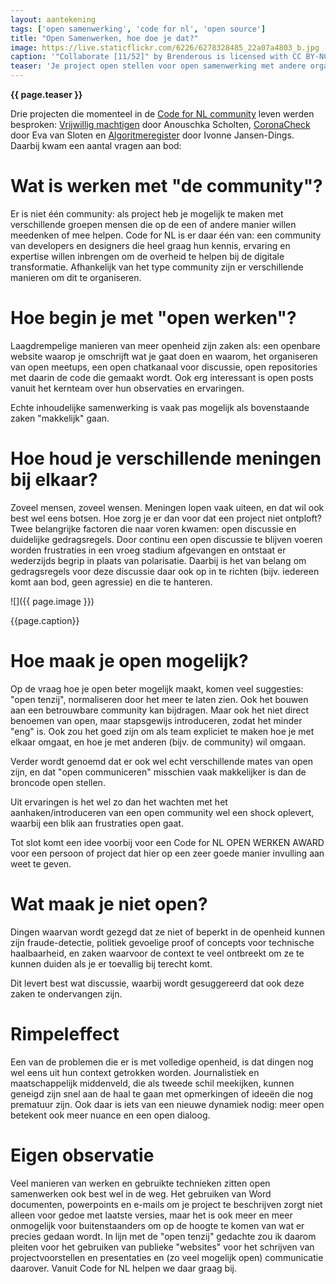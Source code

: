 ```yaml
---
layout: aantekening
tags: ['open samenwerking', 'code for nl', 'open source']
title: "Open Samenwerken, hoe doe je dat?"
image: https://live.staticflickr.com/6226/6278328485_22a07a4803_b.jpg
caption: '"Collaborate [11/52]" by Brenderous is licensed with CC BY-NC-SA 2.0. To view a copy of this license, visit https://creativecommons.org/licenses/by-nc-sa/2.0/'
teaser: 'Je project open stellen voor open samenwerking met andere organisaties, teams of "de community" is niet altijd eenvoudig. Toch is het de wens van veel overheidsprojecten om meer open te gaan werken. Code for NL organiseerde een meetup waarin vanuit drie projecten ervaringen werden gedeeld.'
---
```

<strong>{{ page.teaser }}</strong>

Drie projecten die momenteel in de [Code for NL community](https://praatmee.codefor.nl) leven werden besproken: [Vrijwillig machtigen](https://www.notion.so/Innovatiebudget-2020-Machtigen-03b9bffc50314f73ac2cb061ff95ac35) door Anouschka Scholten, [CoronaCheck](https://coronacheck.nl/nl/) door Eva van Sloten en [Algoritmeregister](https://publiekecontrole.com/) door Ivonne Jansen-Dings. Daarbij kwam een aantal vragen aan bod:

# Wat is werken met "de community"?

Er is niet één community: als project heb je mogelijk te maken met verschillende groepen mensen die op de een of andere manier willen meedenken of mee helpen. Code for NL is er daar één van: een community van developers en designers die heel graag hun kennis, ervaring en expertise willen inbrengen om de overheid te helpen bij de digitale transformatie. Afhankelijk van het type community zijn er verschillende manieren om dit te organiseren.

# Hoe begin je met "open werken"?

Laagdrempelige manieren van meer openheid zijn zaken als: een openbare website waarop je omschrijft wat je gaat doen en waarom, het organiseren van open meetups, een open chatkanaal voor discussie, open repositories met daarin de code die gemaakt wordt. Ook erg interessant is open posts vanuit het kernteam over hun observaties en ervaringen.

Echte inhoudelijke samenwerking is vaak pas mogelijk als bovenstaande zaken "makkelijk" gaan.

# Hoe houd je verschillende meningen bij elkaar?

Zoveel mensen, zoveel wensen. Meningen lopen vaak uiteen, en dat wil ook best wel eens botsen. Hoe zorg je er dan voor dat een project niet ontploft? Twee belangrijke factoren die naar voren kwamen: open discussie en duidelijke gedragsregels. Door continu een open discussie te blijven voeren worden frustraties in een vroeg stadium afgevangen en ontstaat er wederzijds begrip in plaats van polarisatie. Daarbij is het van belang om gedragsregels voor deze discussie daar ook op in te richten (bijv. iedereen komt aan bod, geen agressie) en die te hanteren.

![]({{ page.image }})

<figcaption>{{page.caption}}</figcaption>

# Hoe maak je open mogelijk?

Op de vraag hoe je open beter mogelijk maakt, komen veel suggesties: "open tenzij", normaliseren door het meer te laten zien. Ook het bouwen aan een betrouwbare community kan bijdragen. Maar ook het niet direct benoemen van open, maar stapsgewijs introduceren, zodat het minder "eng" is. Ook zou het goed zijn om als team expliciet te maken hoe je met elkaar omgaat, en hoe je met anderen (bijv. de community) wil omgaan.

Verder wordt genoemd dat er ook wel echt verschillende mates van open zijn, en dat "open communiceren" misschien vaak makkelijker is dan de broncode open stellen.

Uit ervaringen is het wel zo dan het wachten met het aanhaken/introduceren van een open community wel een shock oplevert, waarbij een blik aan frustraties open gaat.

Tot slot komt een idee voorbij voor een Code for NL OPEN WERKEN AWARD voor een persoon of project dat hier op een zeer goede manier invulling aan weet te geven.

# Wat maak je niet open?

Dingen waarvan wordt gezegd dat ze niet of beperkt in de openheid kunnen zijn fraude-detectie, politiek gevoelige proof of concepts voor technische haalbaarheid, en zaken waarvoor de context te veel ontbreekt om ze te kunnen duiden als je er toevallig bij terecht komt.

Dit levert best wat discussie, waarbij wordt gesuggereerd dat ook deze zaken te ondervangen zijn.

# Rimpeleffect

Een van de problemen die er is met volledige openheid, is dat dingen nog wel eens uit hun context getrokken worden. Journalistiek en maatschappelijk middenveld, die als tweede schil meekijken, kunnen geneigd zijn snel aan de haal te gaan met opmerkingen of ideeën die nog prematuur zijn. Ook daar is iets van een nieuwe dynamiek nodig: meer open betekent ook meer nuance en een open dialoog.

# Eigen observatie

Veel manieren van werken en gebruikte technieken zitten open samenwerken ook best wel in de weg. Het gebruiken van Word documenten, powerpoints en e-mails om je project te beschrijven zorgt niet alleen voor gedoe met laatste versies, maar het is ook meer en meer onmogelijk voor buitenstaanders om op de hoogte te komen van wat er precies gedaan wordt. In lijn met de "open tenzij" gedachte zou ik daarom pleiten voor het gebruiken van publieke "websites" voor het schrijven van projectvoorstellen en presentaties en (zo veel mogelijk open) communicatie daarover. Vanuit Code for NL helpen we daar graag bij.